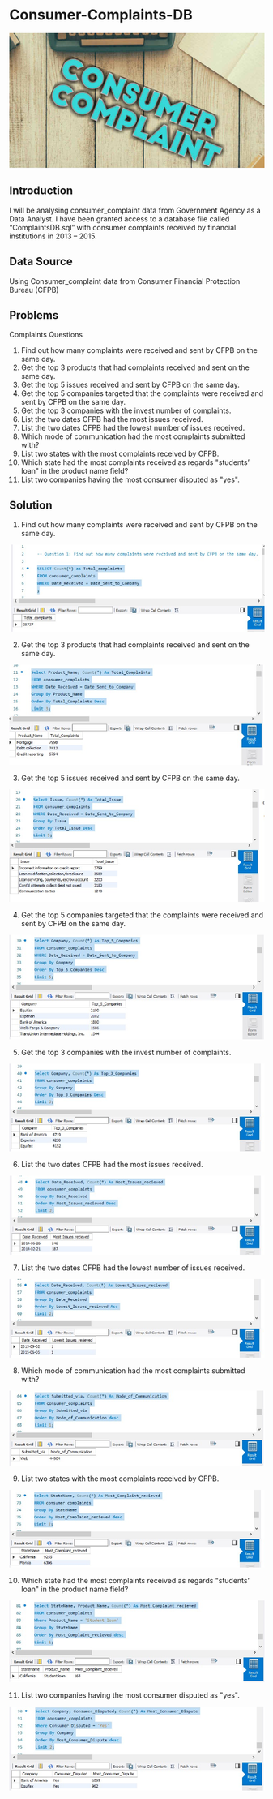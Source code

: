 # Consumer-Complaints-DB

![](Consumer_Complaint.jpg)


## Introduction

I will be analysing consumer_complaint data from Government Agency as a Data Analyst. I have been granted access to a database file called “ComplaintsDB.sql” with consumer complaints received by financial institutions in 2013 – 2015.

## Data Source
Using Consumer_complaint data from Consumer Financial Protection Bureau (CFPB)

## Problems 
Complaints Questions
1. Find out how many complaints were received and sent by CFPB on the same day. 
2. Get the top 3 products that had complaints received and sent on the same day.
3. Get the top 5 issues received and sent by CFPB on the same day.
4. Get the top 5 companies targeted that the complaints were received and sent by CFPB on the same day.
5. Get the top 3 companies with the invest number of complaints.
6. List the two dates CFPB had the most issues received.
7. List the two dates CFPB had the lowest number of issues received.
8. Which mode of communication had the most complaints submitted with?
9. List two states with the most complaints received by CFPB.
10. Which state had the most complaints received as regards "students’ loan" in the product name field?
11. List two companies having the most consumer disputed as "yes".

## Solution

1. Find out how many complaints were received and sent by CFPB on the same day.

![](CFPB1.jpg)

2. Get the top 3 products that had complaints received and sent on the same day.

![](CFPB2.jpg)

3. Get the top 5 issues received and sent by CFPB on the same day.

![](CFPB3.jpg)

4. Get the top 5 companies targeted that the complaints were received and sent by CFPB on the same day.

![](CFPB4.jpg)

5. Get the top 3 companies with the invest number of complaints.

![](CFPB5.jpg)

6. List the two dates CFPB had the most issues received.

![](CFPB6.jpg)

7. List the two dates CFPB had the lowest number of issues received.

![](CFPB7.jpg)

8. Which mode of communication had the most complaints submitted with?

![](CFPB8.jpg)

9. List two states with the most complaints received by CFPB.

![](CFPB9.jpg)

10. Which state had the most complaints received as regards "students’ loan" in the product name field?

![](CFPB10.jpg)

11. List two companies having the most consumer disputed as "yes".

![](CFPB11.jpg)

